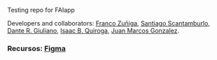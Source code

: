 Testing repo for FAIapp

Developers and collaborators: [Franco Zuñiga](https://github.com/francoZuniga32), [Santiago Scantamburlo](https://github.com/pufupufu), [Dante R. Giuliano](https://github.com/danteGiuliano), [Isaac B. Quiroga](https://github.com/isbrqu), [Juan Marcos Gonzalez](https://github.com/jmarcosg).

### Recursos: [Figma](https://www.figma.com/file/HOXZMTe6PzCkhs38nXc19D/FAIapp)
